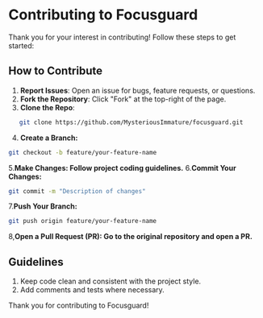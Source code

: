 # Contributing to Focusguard

Thank you for your interest in contributing! Follow these steps to get started:

## How to Contribute
1. **Report Issues**: Open an issue for bugs, feature requests, or questions.
2. **Fork the Repository**: Click "Fork" at the top-right of the page.
3. **Clone the Repo**: 
``` bash
   git clone https://github.com/MysteriousImmature/focusguard.git
```
4. **Create a Branch:**
```bash
git checkout -b feature/your-feature-name
```
5.**Make Changes: Follow project coding guidelines.**
6.**Commit Your Changes:**
```bash
git commit -m "Description of changes"
```
7.**Push Your Branch:**
```bash
git push origin feature/your-feature-name
```
8,**Open a Pull Request (PR): Go to the original repository and open a PR.**

## Guidelines
1. Keep code clean and consistent with the project style.
2. Add comments and tests where necessary.

Thank you for contributing to Focusguard!
